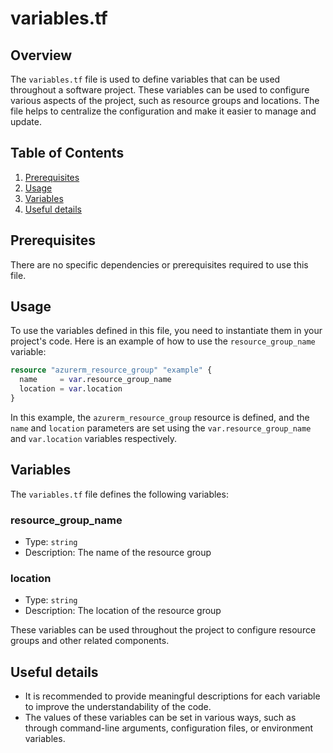 # variables.tf
## Overview
The `variables.tf` file is used to define variables that can be used throughout a software project. These variables can be used to configure various aspects of the project, such as resource groups and locations. The file helps to centralize the configuration and make it easier to manage and update.

## Table of Contents
1. [Prerequisites](#prerequisites)
2. [Usage](#usage)
3. [Variables](#variables)
4. [Useful details](#useful-details)

## Prerequisites
There are no specific dependencies or prerequisites required to use this file.

## Usage
To use the variables defined in this file, you need to instantiate them in your project's code. Here is an example of how to use the `resource_group_name` variable:

```terraform
resource "azurerm_resource_group" "example" {
  name     = var.resource_group_name
  location = var.location
}
```

In this example, the `azurerm_resource_group` resource is defined, and the `name` and `location` parameters are set using the `var.resource_group_name` and `var.location` variables respectively.

## Variables
The `variables.tf` file defines the following variables:

### resource_group_name
- Type: `string`
- Description: The name of the resource group

### location
- Type: `string`
- Description: The location of the resource group

These variables can be used throughout the project to configure resource groups and other related components.

## Useful details
- It is recommended to provide meaningful descriptions for each variable to improve the understandability of the code.
- The values of these variables can be set in various ways, such as through command-line arguments, configuration files, or environment variables.